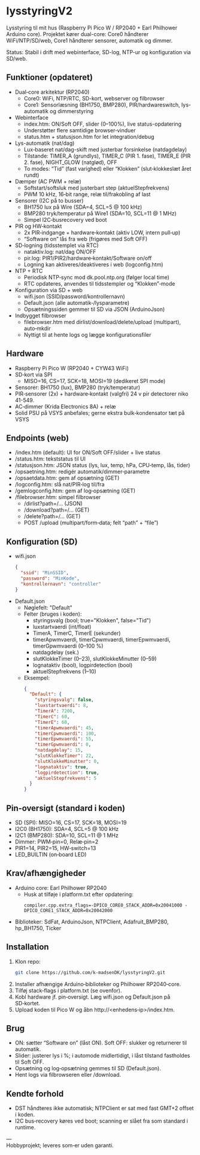 # lysstyringV2

Lysstyring til mit hus (Raspberry Pi Pico W / RP2040 + Earl Philhower Arduino core). Projektet kører dual-core: Core0 håndterer WiFi/NTP/SD/web, Core1 håndterer sensorer, automatik og dimmer.

Status: Stabil i drift med webinterface, SD-log, NTP-ur og konfiguration via SD/web.

## Funktioner (opdateret)

- Dual‑core arkitektur (RP2040)
  - Core0: WiFi, NTP/RTC, SD-kort, webserver og filbrowser
  - Core1: Sensorlæsning (BH1750, BMP280), PIR/hardwareswitch, lys-automatik og dimmerstyring
- Webinterface
  - index.htm: ON/Soft OFF, slider (0–100%), live status-opdatering
  - Understøtter flere samtidige browser‑vinduer
  - status.htm + statusjson.htm for let integration/debug
- Lys-automatik (nat/dag)
  - Lux‑baseret nat/dag-skift med justerbar forsinkelse (natdagdelay)
  - Tilstande: TIMER_A (grundlys), TIMER_C (PIR 1. fase), TIMER_E (PIR 2. fase), NIGHT_GLOW (natglød), OFF
  - To modes: “Tid” (fast varighed) eller “Klokken” (slut‑klokkeslæt året rundt)
- Dæmper (AC PWM + relæ)
  - Softstart/softsluk med justerbart step (aktuelStepfrekvens)
  - PWM 10 kHz, 16‑bit range, relæ til/frakobling af last
- Sensorer (I2C på to busser)
  - BH1750 lux på Wire (SDA=4, SCL=5 @ 100 kHz)
  - BMP280 tryk/temperatur på Wire1 (SDA=10, SCL=11 @ 1 MHz)
  - Simpel I2C‑busrecovery ved boot
- PIR og HW‑kontakt
  - 2x PIR‑indgange + hardware‑kontakt (aktiv LOW, intern pull‑up)
  - “Software on” lås fra web (frigøres med Soft OFF)
- SD‑logning (tidsstemplet via RTC)
  - nataktiv.log: nat/dag ON/OFF
  - pir.log: PIR1/PIR2/hardware‑kontakt/Software on/off
  - Logning kan aktiveres/deaktiveres i web (logconfig.htm)
- NTP + RTC
  - Periodisk NTP‑sync mod dk.pool.ntp.org (følger local time)
  - RTC opdateres, anvendes til tidsstempler og “Klokken”‑mode
- Konfiguration via SD + web
  - wifi.json (SSID/password/kontrollernavn)
  - Default.json (alle automatik‑/lysparametre)
  - Opsætningssiden gemmer til SD via JSON (ArduinoJson)
- Indbygget filbrowser
  - filebrowser.htm med dirlist/download/delete/upload (multipart), auto‑mkdir
  - Nyttigt til at hente logs og lægge konfigurationsfiler

## Hardware

- Raspberry Pi Pico W (RP2040 + CYW43 WiFi)
- SD‑kort via SPI
  - MISO=16, CS=17, SCK=18, MOSI=19 (dedikeret SPI mode)
- Sensorer: BH1750 (lux), BMP280 (tryk/temperatur)
- PIR‑sensorer (2x) + hardware‑kontakt (valgfri) 24 v pir detectorer niko 41-549.
- AC‑dimmer (Krida Electronics 8A) + relæ
- Solid PSU på VSYS anbefales; gerne ekstra bulk‑kondensator tæt på VSYS
  

## Endpoints (web)

- /index.htm (default): UI for ON/Soft OFF/slider + live status
- /status.htm: tekststatus til UI
- /statusjson.htm: JSON status (lys, lux, temp, hPa, CPU‑temp, lås, tider)
- /opsaetning.htm: redigér automatik/dimmer‑parametre
- /opsaetdata.htm: gem af opsætning (GET)
- /logconfig.htm: slå nat/PIR‑log til/fra
- /gemlogconfig.htm: gem af log‑opsætning (GET)
- /filebrowser.htm: simpel filbrowser
  - /dirlist?path=/…  (JSON)
  - /download?path=/… (GET)
  - /delete?path=/…   (GET)
  - POST /upload      (multipart/form‑data; felt “path” + “file”)

## Konfiguration (SD)

- wifi.json
  ```json
  {
    "ssid": "MinSSID",
    "password": "MinKode",
    "kontrollernavn": "controller"
  }
  ```
- Default.json
  - Nøglefelt: "Default"
  - Felter (bruges i koden):
    - styringsvalg (bool; true="Klokken", false="Tid")
    - luxstartvaerdi (int/float)
    - TimerA, TimerC, TimerE (sekunder)
    - timerApwmvaerdi, timerCpwmvaerdi, timerEpwmvaerdi, timerGpwmvaerdi (0–100 %)
    - natdagdelay (sek.)
    - slutKlokkeTimer (0–23), slutKlokkeMinutter (0–59)
    - lognataktiv (bool), logpirdetection (bool)
    - aktuelStepfrekvens (1–10)
  - Eksempel:
    ```json
    {
      "Default": {
        "styringsvalg": false,
        "luxstartvaerdi": 8,
        "TimerA": 7200,
        "TimerC": 60,
        "TimerE": 60,
        "timerApwmvaerdi": 45,
        "timerCpwmvaerdi": 100,
        "timerEpwmvaerdi": 55,
        "timerGpwmvaerdi": 0,
        "natdagdelay": 15,
        "slutKlokkeTimer": 22,
        "slutKlokkeMinutter": 0,
        "lognataktiv": true,
        "logpirdetection": true,
        "aktuelStepfrekvens": 5
      }
    }
    ```

## Pin‑oversigt (standard i koden)

- SD (SPI): MISO=16, CS=17, SCK=18, MOSI=19
- I2C0 (BH1750): SDA=4, SCL=5 @ 100 kHz
- I2C1 (BMP280): SDA=10, SCL=11 @ 1 MHz
- Dimmer: PWM‑pin=0, Relæ‑pin=2
- PIR1=14, PIR2=15, HW‑switch=13
- LED_BUILTIN (on‑board LED)

## Krav/afhængigheder

- Arduino core: Earl Philhower RP2040
  - Husk at tilføje i platform.txt efter opdatering:
    ```
    compiler.cpp.extra_flags=-DPICO_CORE0_STACK_ADDR=0x20041000 -DPICO_CORE1_STACK_ADDR=0x20042000
    ```
- Biblioteker: SdFat, ArduinoJson, NTPClient, Adafruit_BMP280, hp_BH1750, Ticker

## Installation

1. Klon repo:
   ```bash
   git clone https://github.com/k-madsenDK/lysstyringV2.git
   ```
2. Installer afhængige Arduino‑biblioteker og Philhower RP2040‑core.
3. Tilføj stack‑flags i platform.txt (se ovenfor).
4. Kobl hardware jf. pin‑oversigt. Læg wifi.json og Default.json på SD‑kortet.
5. Upload koden til Pico W og åbn http://<enhedens‑ip>/index.htm.

## Brug

- ON: sætter “Software on” (låst ON). Soft OFF: slukker og returnerer til automatik.
- Slider: justerer lys i %; i automode midlertidigt, i låst tilstand fastholdes til Soft OFF.
- Opsætning og log‑opsætning gemmes til SD (Default.json).
- Hent logs via filbrowseren eller /download.

## Kendte forhold

- DST håndteres ikke automatisk; NTPClient er sat med fast GMT+2 offset i koden.
- I2C bus‑recovery køres ved boot; scanning er slået fra som standard i runtime.

—  
Hobbyprojekt; leveres som‑er uden garanti.
